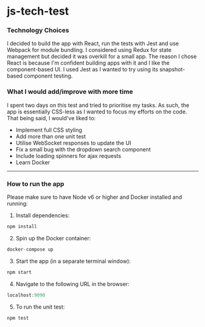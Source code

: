 # js-tech-test

### Technology Choices

I decided to build the app with React, run the tests with Jest and use Webpack for module bundling. I considered using Redux for state management but decided it was overkill for a small app.
The reason I chose React is because I'm confident building apps with it and I like the component-based UI. I used Jest as I wanted to try using its snapshot-based component testing.

### What I would add/improve with more time

I spent two days on this test and tried to prioritise my tasks. As such, the app is essentially CSS-less as I wanted to focus my efforts on the code.
That being said, I would've liked to:
- Implement full CSS styling
- Add more than one unit test
- Utilise WebSocket responses to update the UI 
- Fix a small bug with the dropdown search component 
- Include loading spinners for ajax requests
- Learn Docker

------------------

### How to run the app

Please make sure to have Node v6 or higher and Docker installed and running:

1) Install dependencies:

```javascript
npm install
```

2) Spin up the Docker container:

```javascript
docker-compose up
```

3) Start the app (in a separate terminal window):

```javascript
npm start
```

4) Navigate to the following URL in the browser:

```javascript
localhost:9090
```

5) To run the unit test:

```javascript
npm test
```
